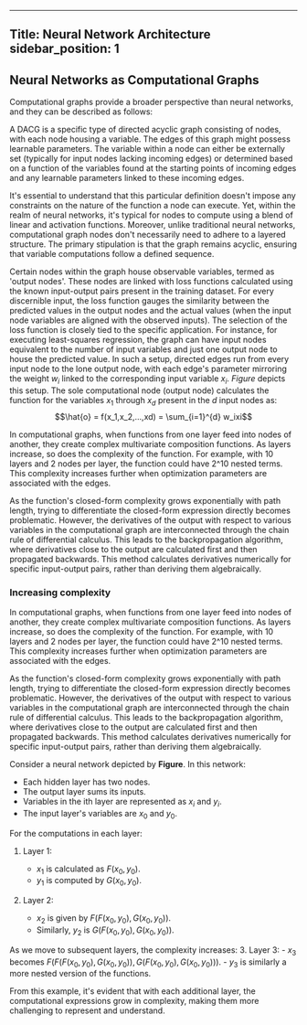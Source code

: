 
---
Title: Neural Network Architecture
sidebar_position: 1
---

## Neural Networks as Computational Graphs 

Computational graphs provide a broader perspective than neural networks, and they can be described as follows:

A DACG is a specific type of directed acyclic graph consisting of nodes, with each node housing a variable. The edges of this graph might possess learnable parameters. The variable within a node can either be externally set (typically for input nodes lacking incoming edges) or determined based on a function of the variables found at the starting points of incoming edges and any learnable parameters linked to these incoming edges.

It's essential to understand that this particular definition doesn't impose any constraints on the nature of the function a node can execute. Yet, within the realm of neural networks, it's typical for nodes to compute using a blend of linear and activation functions. Moreover, unlike traditional neural networks, computational graph nodes don't necessarily need to adhere to a layered structure. The primary stipulation is that the graph remains acyclic, ensuring that variable computations follow a defined sequence.

Certain nodes within the graph house observable variables, termed as 'output nodes'. These nodes are linked with loss functions calculated using the known input-output pairs present in the training dataset. For every discernible input, the loss function gauges the similarity between the predicted values in the output nodes and the actual values (when the input node variables are aligned with the observed inputs). The selection of the loss function is closely tied to the specific application. For instance, for executing least-squares regression, the graph can have input nodes equivalent to the number of input variables and just one output node to house the predicted value. In such a setup, directed edges run from every input node to the lone output node, with each edge's parameter mirroring the weight $w_i$ linked to the corresponding input variable $x_i$. *Figure* depicts this setup. The sole computational node (output node) calculates the function for the variables $x_1$ through $x_d$ present in the $d$ input nodes as:
$$\hat{o} = f(x_1,x_2,...,xd) = \sum_{i=1}^{d} w_ixi$$

In computational graphs, when functions from one layer feed into nodes of another, they create complex multivariate composition functions. As layers increase, so does the complexity of the function. For example, with 10 layers and 2 nodes per layer, the function could have 2^10 nested terms. This complexity increases further when optimization parameters are associated with the edges.

As the function's closed-form complexity grows exponentially with path length, trying to differentiate the closed-form expression directly becomes problematic. However, the derivatives of the output with respect to various variables in the computational graph are interconnected through the chain rule of differential calculus. This leads to the backpropagation algorithm, where derivatives close to the output are calculated first and then propagated backwards. This method calculates derivatives numerically for specific input-output pairs, rather than deriving them algebraically.

### Increasing complexity

In computational graphs, when functions from one layer feed into nodes of another, they create complex multivariate composition functions. As layers increase, so does the complexity of the function. For example, with 10 layers and 2 nodes per layer, the function could have 2^10 nested terms. This complexity increases further when optimization parameters are associated with the edges.

As the function's closed-form complexity grows exponentially with path length, trying to differentiate the closed-form expression directly becomes problematic. However, the derivatives of the output with respect to various variables in the computational graph are interconnected through the chain rule of differential calculus. This leads to the backpropagation algorithm, where derivatives close to the output are calculated first and then propagated backwards. This method calculates derivatives numerically for specific input-output pairs, rather than deriving them algebraically.

Consider a neural network depicted by **Figure**. In this network:
- Each hidden layer has two nodes.
- The output layer sums its inputs.
- Variables in the ith layer are represented as $x_i$ and $y_i$.
- The input layer's variables are $x_0$ and $y_0$.

For the computations in each layer:
1. Layer 1:
    - $x_1$ is calculated as $F(x_0, y_0)$.
    - $y_1$ is computed by $G(x_0, y_0)$.

2. Layer 2:
    - $x_2$ is given by $F(F(x_0, y_0), G(x_0, y_0))$.
    - Similarly, $y_2$ is $G(F(x_0, y_0), G(x_0, y_0))$.

As we move to subsequent layers, the complexity increases:
3. Layer 3:
    - $x_3$ becomes $F(F(F(x_0, y_0), G(x_0, y_0)), G(F(x_0, y_0), G(x_0, y_0)))$.
    - $y_3$ is similarly a more nested version of the functions.

From this example, it's evident that with each additional layer, the computational expressions grow in complexity, making them more challenging to represent and understand.


